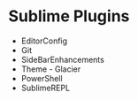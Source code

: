 # Sublime Plugins

* EditorConfig
* Git
* SideBarEnhancements
* Theme - Glacier
* PowerShell
* SublimeREPL